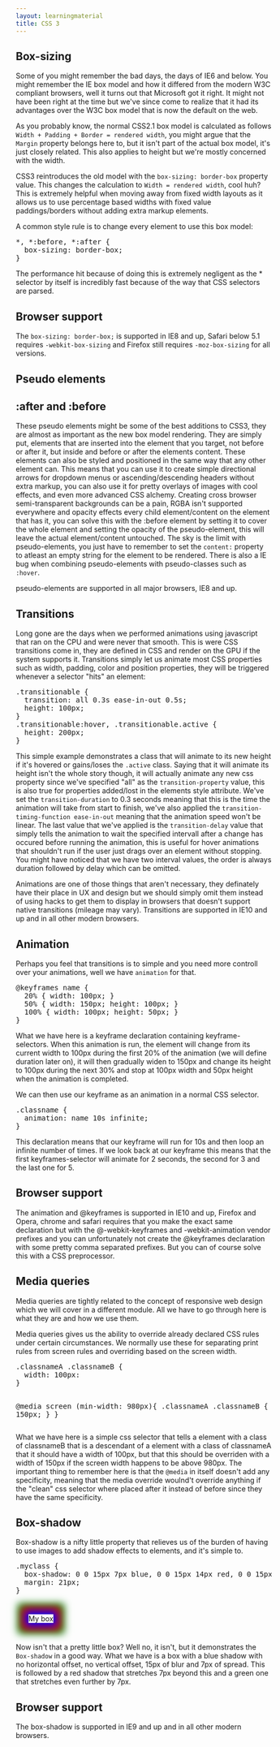 ```yaml
---
layout: learningmaterial
title: CSS 3
---
```


<section id="box-sizing">
<h1 class="section-title">Box-sizing</h1>
<p>Some of you might remember the bad days, the days of IE6 and below. You might remember the IE box model and how it differed from the modern W3C compliant browsers, well it turns out that Microsoft got it right. It might not have been right at the time but we've since come to realize that it had its advantages over the W3C box model that is now the default on the web.</p>
<p>As you probably know, the normal CSS2.1 box model is calculated as follows <code>Width + Padding + Border = rendered width</code>, you might argue that the <code>Margin</code> property belongs here to, but it isn't part of the actual box model, it's just closely related. This also applies to height but we're mostly concerned with the width.</p>
<p>CSS3 reintroduces the old model with the <code>box-sizing: border-box</code> property value. This changes the calculation to <code>Width = rendered width</code>, cool huh? This is extremely helpful when moving away from fixed width layouts as it allows us to use percentage based widths with fixed value paddings/borders without adding extra markup elements.</p>
<p>A common style rule is to change every element to use this box model:</p>
<pre>
*, *:before, *:after {
  box-sizing: border-box; 
}
</pre>
<p>The performance hit because of doing this is extremely negligent as the * selector by itself is incredibly fast because of the way that CSS selectors are parsed.</p>
<h2 class="section-subtitle">Browser support</h2>
<p>The <code>box-sizing: border-box;</code> is supported in IE8 and up, Safari below 5.1 requires <code>-webkit-box-sizing</code> and Firefox still requires <code>-moz-box-sizing</code> for all versions.</p>
</section>

<section id="pseudo-elements">
<h1 class="section-title">Pseudo elements</h1>
<h2 class="section-subtitle">:after and :before</h2>
<p>These pseudo elements might be some of the best additions to CSS3, they are almost as important as the new box model rendering. They are simply put, elements that are inserted into the element that you target, not before or after it, but inside and before or after the elements content. These elements can also be styled and positioned in the same way that any other element can. This means that you can use it to create simple directional arrows for dropdown menus or ascending/descending headers without extra markup, you can also use it for pretty overlays of images with cool effects, and even more advanced CSS alchemy. Creating cross browser semi-transparent backgrounds can be a pain, RGBA isn't supported everywhere and opacity effects every child element/content on the element that has it, you can solve this with the :before element by setting it to cover the whole element and setting the opacity of the pseudo-element, this will leave the actual element/content untouched. The sky is the limit with pseudo-elements, you just have to remember to set the <code>content:</code> property to atleast an empty string for the element to be rendered. There is also a IE bug when combining pseudo-elements with pseudo-classes such as <code>:hover</code>.</p>
<p>pseudo-elements are supported in all major browsers, IE8 and up.</p>
</section>

<section id="transitions">
<h1 class="section-title">Transitions</h1>
<p>Long gone are the days when we performed animations using javascript that ran on the CPU and were never that smooth. This is were CSS transitions come in, they are defined in CSS and render on the GPU if the system supports it. Transitions simply let us animate most CSS properties such as width, padding, color and position properties, they will be triggered whenever a selector "hits" an element:</p>
<pre>
.transitionable {
  transition: all 0.3s ease-in-out 0.5s;
  height: 100px;
}
.transitionable:hover, .transitionable.active {
  height: 200px;
}
</pre>
<p>This simple example demonstrates a class that will animate to its new height if it's hovered or gains/loses the <code>.active</code> class. Saying that it will animate its height isn't the whole story though, it will actually animate any new css property since we've specified "all" as the <code>transition-property</code> value, this is also true for properties added/lost in the elements style attribute. We've set the <code>transition-duration</code> to 0.3 seconds meaning that this is the time the animation will take from start to finish, we've also applied the <code>transition-timing-function ease-in-out</code> meaning that the animation speed won't be linear. The last value that we've applied is the <code>transition-delay</code> value that simply tells the animation to wait the specified intervall after a change has occured before running the animation, this is useful for hover animations that shouldn't run if the user just drags over an element without stopping. You might have noticed that we have two interval values, the order is always duration followed by delay which can be omitted.</p>
 <p>Animations are one of those things that aren't necessary, they definately have their place in UX and design but we should simply omit them instead of using hacks to get them to display in browsers that doesn't support native transitions (mileage may vary). Transitions are supported in IE10 and up and in all other modern browsers.</p>
</section>
<section id="animation">
<h1 class="section-title">Animation</h1>
<p>Perhaps you feel that transitions is to simple and you need more controll over your animations, well we have <code>animation</code> for that.</p>
<pre>
@keyframes name {
  20% { width: 100px; }
  50% { width: 150px; height: 100px; }
  100% { width: 100px; height: 50px; }
}
</pre>
<p>What we have here is a keyframe declaration containing keyframe-selectors. When this animation is run, the element will change from its current width to 100px during the first 20% of the animation (we will define duration later on), it will then gradually widen to 150px and change its height to 100px during the next 30% and stop at 100px width and 50px height when the animation is completed.</p>
<p>We can then use our keyframe as an animation in a normal CSS selector.</p>
<pre>
.classname {
  animation: name 10s infinite;
}
</pre>
<p>This declaration means that our keyframe will run for 10s and then loop an infinite number of times. If we look back at our keyframe this means that the first keyframes-selector will animate for 2 seconds, the second for 3 and the last one for 5.</p>
<h2 class="section-subtitle">Browser support</h2>
<p>The animation and @keyframes is supported in IE10 and up, Firefox and Opera, chrome and safari requires that you make the exact same declaration but with the @-webkit-keyframes and -webkit-animation vendor prefixes and you can unfortunately not create the @keyframes declaration with some pretty comma separated prefixes. But you can of course solve this with a CSS preprocessor.</p>
</section>
<section id="media-queries">
  <h1 class="section-title">Media queries</h1>
  <p>Media queries are tightly related to the concept of responsive web design which we will cover in a different module. All we have to go through here is what they are and how we use them.</p>
  <p>Media queries gives us the ability to override already declared CSS rules under certain circumstances. We normally use these for separating print rules from screen rules and overriding based on the screen width.</p>
<pre>
.classnameA .classnameB {
  width: 100px:
}

@media screen (min-width: 980px){
  .classnameA .classnameB {
    width: 150px;
  }
}
</pre>
  <p>What we have here is a simple css selector that tells a element with a class of classnameB that is a descendant of a element with a class of classnameA that it should have a width of 100px, but that this should be overriden with a width of 150px if the screen width happens to be above 980px. The important thing to remember here is that the <code>@media</code> in itself doesn't add any specificity, meaning that the media override woulnd't override anything if the "clean" css selector where placed after it instead of before since they have the same specificity.</p>
</section>
<section id="box-shadow">
  <h1 class="section-title">Box-shadow</h1>
  <p>Box-shadow is a nifty little property that relieves us of the burden of having to use images to add shadow effects to elements, and it's simple to.</p>
<pre>
.myclass {
  box-shadow: 0 0 15px 7px blue, 0 0 15px 14px red, 0 0 15px 21px green;
  margin: 21px;
}
</pre>
<span style="box-shadow: 0 0 15px 7px blue, 0 0 15px 14px red, 0 0 15px 21px green;margin: 25px;display:inline-block;">My box</span>
<p>Now isn't that a pretty little box? Well no, it isn't, but it demonstrates the <code>Box-shadow</code> in a good way. What we have is a box with a blue shadow with no horizontal offset, no vertical offset, 15px of blur and 7px of spread. This is followed by a red shadow that stretches 7px beyond this and a green one that stretches even further by 7px.</p>
<h2 class="section-subtitle">Browser support</h2>
<p>The box-shadow is supported in IE9 and up and in all other modern browsers.</p>
</section>